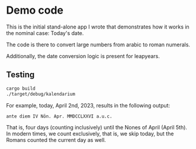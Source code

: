 # Demo code
This is the initial stand-alone app I wrote that demonstrates how it works in
the nominal case: Today's date.

The code is there to convert large numbers from arabic to roman numerals.

Additionally, the date conversion logic is present for leapyears.

## Testing
```bash
cargo build
./target/debug/kalendarium
```

For example, today, April 2nd, 2023, results in the following output:
```
ante diem IV Nōn. Apr. MMDCCLXXVI a.u.c.
```

That is, four days (counting inclusively) until the Nones of April (April 5th). 
In modern times, we count exclusively, that is, we skip today, but the Romans
counted the current day as well.
